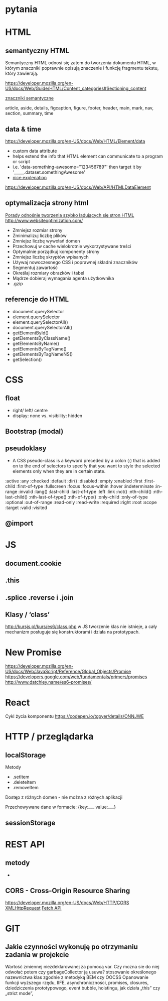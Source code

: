 # pytania
# HTML
## semantyczny HTML
Semantyczny HTML odnosi się zatem do tworzenia dokumentu HTML, w którym znaczniki poprawnie opisują znaczenie i funkcję fragmentu tekstu, który zawierają.

https://developer.mozilla.org/en-US/docs/Web/Guide/HTML/Content_categories#Sectioning_content

[znaczniki semantyczne](http://www.kurshtml.edu.pl/html/kod_poprawny_semantycznie,tekst.html)

article, aside, details, figcaption, figure, footer, header, main, mark, nav, section, summary, time

## data & time
https://developer.mozilla.org/en-US/docs/Web/HTML/Element/data
* custom data attribute
* helps extend the info that HTML element can communicate to a program or script
* i.e. 'data-something-awesome="123456789"' then target it by '_____.dataset.somethingAwesome'
* [nice explenation](https://www.youtube.com/watch?v=3r7dkLersKA)

https://developer.mozilla.org/en-US/docs/Web/API/HTMLDataElement
## optymalizacja strony html
[Porady odnośnie tworzenia szybko ładujących się stron HTML](https://developer.mozilla.org/pl/docs/Porady_odno%C5%9Bnie_tworzenia_szybko_%C5%82aduj%C4%85cych_si%C4%99_stron_HTML)
http://www.websiteoptimization.com/
* Zmniejsz rozmiar strony
* Zminimalizuj liczbę plików
* Zmniejsz liczbę wywołań domen
* Przechowuj w cache wielokrotnie wykorzystywane treści
* Optymalnie porządkuj komponenty strony
* Zmniejsz liczbę skryptów wpisanych
* Używaj nowoczesnego CSS i poprawnej składni znaczników
* Segmentuj zawartość
* Określaj rozmiary obrazków i tabel
* Mądrze dobieraj wymagania agenta użytkownika
* .gzip

## referencje do HTML

* document.querySelector
* element.querySelector
* element.querySelectorAll()
* document.querySelectorAll()
* getElementById()
* getElementsByClassName()
* getElementsByName()
* getElementsByTagName()
* getElementsByTagNameNS()
* getSelection()

# CSS
## float
* right/ left/ centre
* display: none vs. visibility: hidden
## Bootstrap (modal)
## pseudoklasy
* A CSS pseudo-class is a keyword preceded by a colon (:) that is added on to the end of selectors to specify that you want to style the selected elements only when they are in certain state.

:active
:any
:checked
:default
:dir()
:disabled
:empty
:enabled
:first
:first-child
:first-of-type
:fullscreen
:focus
:focus-within
:hover
:indeterminate
:in-range
:invalid
:lang()
:last-child
:last-of-type
:left
:link
:not()
:nth-child()
:nth-last-child()
:nth-last-of-type()
:nth-of-type()
:only-child
:only-of-type
:optional
:out-of-range
:read-only
:read-write
:required
:right
:root
:scope
:target
:valid
:visited

## @import

# JS
## document.cookie
## .this
## .splice .reverse i .join
## Klasy / ‘class’
http://kursjs.pl/kurs/es6/class.php
w JS tworzenie klas nie istnieje, a cały mechanizm posługuje się konstruktorami i działa na prototypach.
# New Promise
https://developer.mozilla.org/en-US/docs/Web/JavaScript/Reference/Global_Objects/Promise
https://developers.google.com/web/fundamentals/primers/promises
http://www.datchley.name/es6-promises/

# React
Cykl życia komponentu https://codepen.io/tgoyer/details/ONNJWE

# HTTP / przeglądarka
## localStorage
Metody
* .setItem
* .deleteItem
* .removeItem

Dostęp z różnych domen - nie można z różnych aplikacji

Przechowywane dane w formacie: {key:___ value:___}

## sessionStorage

# REST API
## metody
*
## CORS - Cross-Origin Resource Sharing
https://developer.mozilla.org/en-US/docs/Web/HTTP/CORS
[XMLHttpRequest](https://developer.mozilla.org/en-US/docs/Web/API/XMLHttpRequest)
[Fetch API](https://developer.mozilla.org/en-US/docs/Web/API/Fetch_API)


# GIT
Jakie czynności wykonuję po otrzymaniu zadania w projekcie
---
Wartość zmiennej niezdeklarowanej za pomocą var. Czy mozna sie do niej odwołać potem czy garbageCollector ją usuwa?
stosowanie określonego nazewnictwa klas zgodnie z metodyką BEM czy OOCSS
Opanowanie funkcji wyższego rzędu, IIFE, asynchroniczności, promises, closures, dziedziczenia prototypowego, event bubble, hoistingu, jak działa „this” czy „strict mode”,
